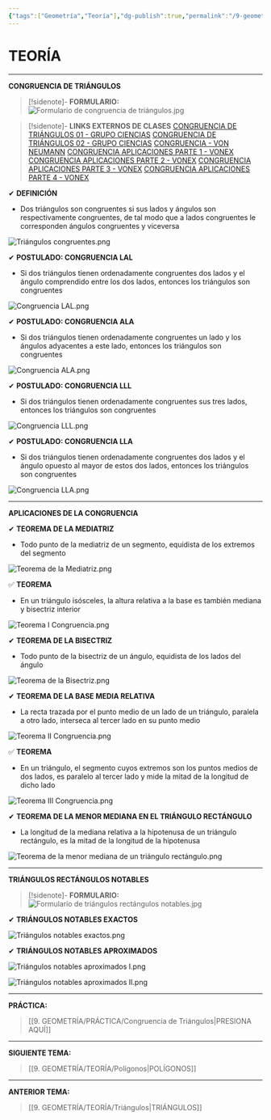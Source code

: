 ```yaml
---
{"tags":["Geometría","Teoría"],"dg-publish":true,"permalink":"/9-geometria/teoria/congruencia-de-triangulos/","dgPassFrontmatter":true}
---
```


# TEORÍA
---
**CONGRUENCIA DE TRIÁNGULOS** 

>[!sidenote]- **FORMULARIO:** 
>![Formulario de congruencia de triángulos.jpg](/img/user/1.%20ELEMENTOS%20GR%C3%81FICOS/Formulario%20de%20congruencia%20de%20tri%C3%A1ngulos.jpg)

>[!sidenote]- **LINKS EXTERNOS DE CLASES** 
>[CONGRUENCIA DE TRIÁNGULOS 01 - GRUPO CIENCIAS](https://www.youtube.com/watch?v=rEqZonouTFg) 
>[CONGRUENCIA DE TRIÁNGULOS 02 - GRUPO CIENCIAS](https://www.youtube.com/watch?v=00uB6aIsAHo) 
>[CONGRUENCIA - VON NEUMANN](https://www.youtube.com/watch?v=8XZGF_ulaJA) 
>[CONGRUENCIA APLICACIONES PARTE 1 - VONEX](https://www.youtube.com/watch?v=5JQOgJ6o-X8) 
>[CONGRUENCIA APLICACIONES PARTE 2 - VONEX](https://www.youtube.com/watch?v=NRphY1LIBq4) 
>[CONGRUENCIA APLICACIONES PARTE 3 - VONEX](https://www.youtube.com/watch?v=8DQ8AmcJ28s) 
>[CONGRUENCIA APLICACIONES PARTE 4 - VONEX](https://www.youtube.com/watch?v=cqN43RLZnKg) 

✔ **DEFINICIÓN**
- Dos triángulos son congruentes si sus lados y ángulos son respectivamente congruentes, de tal modo que a lados congruentes le corresponden ángulos congruentes y viceversa

![Triángulos congruentes.png](/img/user/1.%20ELEMENTOS%20GR%C3%81FICOS/Tri%C3%A1ngulos%20congruentes.png)

✔ **POSTULADO: CONGRUENCIA LAL**
- Si dos triángulos tienen ordenadamente congruentes dos lados y el ángulo comprendido entre los dos lados, entonces los triángulos son congruentes

![Congruencia LAL.png](/img/user/1.%20ELEMENTOS%20GR%C3%81FICOS/Congruencia%20LAL.png)

✔ **POSTULADO: CONGRUENCIA ALA**
- Si dos triángulos tienen ordenadamente congruentes un lado y los ángulos adyacentes a este lado, entonces los triángulos son congruentes

![Congruencia ALA.png](/img/user/1.%20ELEMENTOS%20GR%C3%81FICOS/Congruencia%20ALA.png)

✔ **POSTULADO: CONGRUENCIA LLL**
- Si dos triángulos tienen ordenadamente congruentes sus tres lados, entonces los triángulos son congruentes

![Congruencia LLL.png](/img/user/1.%20ELEMENTOS%20GR%C3%81FICOS/Congruencia%20LLL.png)

✔ **POSTULADO: CONGRUENCIA LLA**
- Si dos triángulos tienen ordenadamente congruentes dos lados y el ángulo opuesto al mayor de estos dos lados, entonces los triángulos son congruentes

![Congruencia LLA.png](/img/user/1.%20ELEMENTOS%20GR%C3%81FICOS/Congruencia%20LLA.png)

---
**APLICACIONES DE LA CONGRUENCIA**

✔ **TEOREMA DE LA MEDIATRIZ**
- Todo punto de la mediatriz de un segmento, equidista de los extremos del segmento

![Teorema de la Mediatriz.png](/img/user/1.%20ELEMENTOS%20GR%C3%81FICOS/Teorema%20de%20la%20Mediatriz.png)

✅ **TEOREMA**
- En un triángulo isósceles, la altura relativa a la base es también mediana y bisectriz interior

![Teorema I Congruencia.png](/img/user/1.%20ELEMENTOS%20GR%C3%81FICOS/Teorema%20I%20Congruencia.png)

✔ **TEOREMA DE LA BISECTRIZ**
- Todo punto de la bisectriz de un ángulo, equidista de los lados del ángulo

![Teorema de la Bisectriz.png](/img/user/1.%20ELEMENTOS%20GR%C3%81FICOS/Teorema%20de%20la%20Bisectriz.png)

✔ **TEOREMA DE LA BASE MEDIA RELATIVA**
- La recta trazada por el punto medio de un lado de un triángulo, paralela a otro lado, interseca al tercer lado en su punto medio

![Teorema II Congruencia.png](/img/user/1.%20ELEMENTOS%20GR%C3%81FICOS/Teorema%20II%20Congruencia.png)

✅ **TEOREMA**
- En un triángulo, el segmento cuyos extremos son los puntos medios de dos lados, es paralelo al tercer lado y mide la mitad de la longitud de dicho lado

![Teorema III Congruencia.png](/img/user/1.%20ELEMENTOS%20GR%C3%81FICOS/Teorema%20III%20Congruencia.png)

✔ **TEOREMA DE LA MENOR MEDIANA EN EL TRIÁNGULO RECTÁNGULO**
- La longitud de la mediana relativa a la hipotenusa de un triángulo rectángulo, es la mitad de la longitud de la hipotenusa

![Teorema de la menor mediana de un triángulo rectángulo.png](/img/user/1.%20ELEMENTOS%20GR%C3%81FICOS/Teorema%20de%20la%20menor%20mediana%20de%20un%20tri%C3%A1ngulo%20rect%C3%A1ngulo.png)

---
**TRIÁNGULOS RECTÁNGULOS NOTABLES** 

>[!sidenote]- **FORMULARIO:** 
>![Formulario de triángulos rectángulos notables.jpg](/img/user/1.%20ELEMENTOS%20GR%C3%81FICOS/Formulario%20de%20tri%C3%A1ngulos%20rect%C3%A1ngulos%20notables.jpg)

✔ **TRIÁNGULOS NOTABLES EXACTOS** 

![Triángulos notables exactos.png](/img/user/1.%20ELEMENTOS%20GR%C3%81FICOS/Tri%C3%A1ngulos%20notables%20exactos.png)

✔ **TRIÁNGULOS NOTABLES APROXIMADOS** 

![Triángulos notables aproximados I.png](/img/user/1.%20ELEMENTOS%20GR%C3%81FICOS/Tri%C3%A1ngulos%20notables%20aproximados%20I.png)

![Triángulos notables aproximados II.png](/img/user/1.%20ELEMENTOS%20GR%C3%81FICOS/Tri%C3%A1ngulos%20notables%20aproximados%20II.png)

---
**PRÁCTICA:** 
>[[9. GEOMETRÍA/PRÁCTICA/Congruencia de Triángulos\|PRESIONA AQUÍ]]

---
**SIGUIENTE TEMA:**
>[[9. GEOMETRÍA/TEORÍA/Polígonos\|POLÍGONOS]]

---
**ANTERIOR TEMA:**
>[[9. GEOMETRÍA/TEORÍA/Triángulos\|TRIÁNGULOS]]

